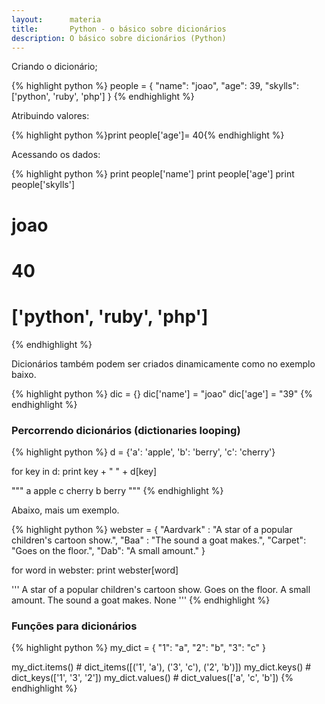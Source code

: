 ```yaml
---
layout:      materia
title:       Python - o básico sobre dicionários
description: O básico sobre dicionários (Python)
---
```


Criando o dicionário;

{% highlight python %}
people = {
    "name": "joao",
    "age": 39,
    "skylls": ['python', 'ruby', 'php']
}
{% endhighlight %}

Atribuindo valores:

{% highlight python %}print people['age']= 40{% endhighlight %}

Acessando os dados:

{% highlight python %}
print people['name']
print people['age']
print people['skylls']

# joao
# 40
# ['python', 'ruby', 'php']
{% endhighlight %}

Dicionários também podem ser criados dinamicamente como no exemplo baixo.

{% highlight python %}
dic = {}
dic['name'] = "joao"
dic['age']  = "39"
{% endhighlight %}


### Percorrendo dicionários (dictionaries looping)

{% highlight python %}
d = {'a': 'apple', 'b': 'berry', 'c': 'cherry'}

for key in d:
    print key + " " + d[key]

"""
a apple
c cherry
b berry
"""
{% endhighlight %}

Abaixo, mais um exemplo.

{% highlight python %}
webster = {
    "Aardvark" : "A star of a popular children's cartoon show.",
    "Baa" : "The sound a goat makes.",
    "Carpet": "Goes on the floor.",
    "Dab": "A small amount."
}

for word in webster:
    print webster[word]

'''
A star of a popular children's cartoon show.
Goes on the floor.
A small amount.
The sound a goat makes.
None
'''
{% endhighlight %}



### Funções para dicionários

{% highlight python %}
my_dict = {
    "1": "a",
    "2": "b",
    "3": "c"
}

my_dict.items()  # dict_items([('1', 'a'), ('3', 'c'), ('2', 'b')])
my_dict.keys()   # dict_keys(['1', '3', '2'])
my_dict.values() # dict_values(['a', 'c', 'b'])
{% endhighlight %}